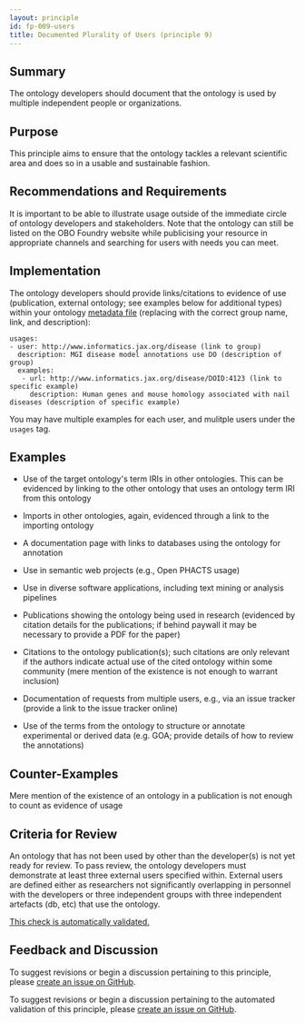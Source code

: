 ```yaml
---
layout: principle
id: fp-009-users
title: Documented Plurality of Users (principle 9)
---
```


Summary
-------

The ontology developers should document that the ontology is used by
multiple independent people or organizations.

Purpose
-------

This principle aims to ensure that the ontology tackles a relevant
scientific area and does so in a usable and sustainable fashion.

Recommendations and Requirements
-------
It is important to be able to illustrate usage outside of the immediate circle of ontology developers and stakeholders. Note that the ontology can still be listed on
the OBO Foundry website while publicising your resource in appropriate channels and searching for users with needs you can meet.

Implementation
--------------

The ontology developers should provide links/citations to evidence of
use (publication, external ontology; see examples below for additional types) within your ontology [metadata file](https://github.com/OBOFoundry/OBOFoundry.github.io/tree/master/ontology) (replacing with the correct group name, link, and description):
```
usages:
- user: http://www.informatics.jax.org/disease (link to group)
  description: MGI disease model annotations use DO (description of group)
  examples:
   - url: http://www.informatics.jax.org/disease/DOID:4123 (link to specific example)
     description: Human genes and mouse homology associated with nail diseases (description of specific example)
```
You may have multiple examples for each user, and mulitple users under the `usages` tag.


Examples
--------

-   Use of the target ontology's term IRIs in other ontologies. This can
    be evidenced by linking to the other ontology that uses an ontology
    term IRI from this ontology

-   Imports in other ontologies, again, evidenced through a link to the
    importing ontology

-   A documentation page with links to databases using the ontology for
    annotation

-   Use in semantic web projects (e.g., Open PHACTS usage)

-   Use in diverse software applications, including text mining or
    analysis pipelines

-   Publications showing the ontology being used in research (evidenced
    by citation details for the publications; if behind paywall it may
    be necessary to provide a PDF for the paper)

-   Citations to the ontology publication(s); such citations are only
    relevant if the authors indicate actual use of the cited ontology
    within some community (mere mention of the existence is not enough
    to warrant inclusion)

-   Documentation of requests from multiple users, e.g., via an issue
    tracker (provide a link to the issue tracker online)

-   Use of the terms from the ontology to structure or annotate
    experimental or derived data (e.g. GOA; provide details of how to
    review the annotations)

Counter-Examples
----------------

Mere mention of the existence of an ontology in a publication is not
enough to count as evidence of usage

Criteria for Review
-------------------

An ontology that has not been used by other than the developer(s) is not
yet ready for review. To pass review, the ontology developers must demonstrate at least three
external users specified within. External users are defined either as researchers not
significantly overlapping in personnel with the developers or three
independent groups with three independent artefacts (db, etc) that use
the ontology.

[This check is automatically validated.](checks/fp_009)

## Feedback and Discussion

To suggest revisions or begin a discussion pertaining to this principle, please [create an issue on GitHub](https://github.com/OBOFoundry/OBOFoundry.github.io/issues/new?labels=attn%3A+Editorial+WG,principles&title=Principle+%239+%22Users%22+%3CENTER+ISSUE+TITLE%3E).

To suggest revisions or begin a discussion pertaining to the automated validation of this principle, please [create an issue on GitHub](https://github.com/OBOFoundry/OBOFoundry.github.io/issues/new?labels=attn%3A+Technical+WG,automated+validation+of+principles&title=Principle+%239+%22Users%22+-+automated+validation+%3CENTER+ISSUE+TITLE%3E).

